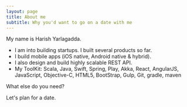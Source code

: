 ```yaml
---
layout: page
title: About me
subtitle: Why you'd want to go on a date with me
---
```


My name is Harish Yarlagadda.

- I am into building startups. I built several products so far.
- I build mobile apps (iOS native, Android native & hybrid). 
- I also design and build highly scalable REST API.
- My ToolKit: Scala, Java, Swift, Spring, Play, Akka, React, AngularJS, JavaScript, Objective-C, HTML5, BootStrap, Gulp, Git,    gradle, maven 

What else do you need?

Let's plan for a date.
